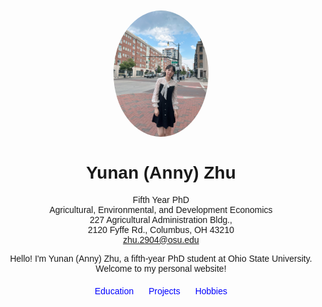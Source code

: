 
<html lang="en">
<head>
    <meta charset="UTF-8">
    <meta name="viewport" content="width=device-width, initial-scale=1.0">
    <title>Yunan (Anny) Zhu - About Me</title>
    <style>
        body {
            font-family: Arial, sans-serif;
        }
        .container {
            max-width: 800px;
            margin: 0 auto;
            text-align: center;
        }
        .nav {
            margin-top: 20px;
        }
        .nav a {
            margin: 0 10px;
            text-decoration: none;
            color: blue;
        }
    </style>
</head>
<body>
    <div class="container">
        <img src="picture.jpeg" alt="Your Picture" style="width: 30%; border-radius: 50%; margin-top: 50px;" />
        <h1>Yunan (Anny) Zhu</h1>
        <p>Fifth Year PhD<br>
        Agricultural, Environmental, and Development Economics<br>
        227 Agricultural Administration Bldg.,<br>
        2120 Fyffe Rd., Columbus, OH 43210<br>
        <a href="mailto:zhu.2904@osu.edu">zhu.2904@osu.edu</a>
        <p>Hello! I'm Yunan (Anny) Zhu, a fifth-year PhD student at Ohio State University. Welcome to my personal website!</p>
        <div class="nav">
            <a href="education.html">Education</a>
            <a href="project.html">Projects</a>
            <a href="hobby.html">Hobbies</a>
        </div>
    </div>
</body>
</html>


